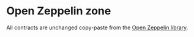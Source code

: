 # Open Zeppelin zone

All contracts are unchanged copy-paste from the [Open Zeppelin library](https://github.com/OpenZeppelin/openzeppelin-contracts).
